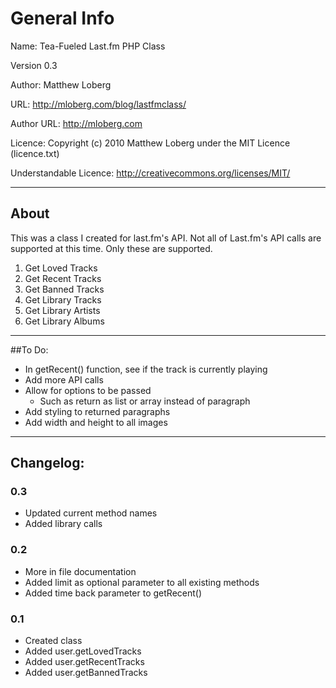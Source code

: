 # General Info

Name: Tea-Fueled Last.fm PHP Class

Version 0.3

Author: Matthew Loberg

URL: http://mloberg.com/blog/lastfmclass/

Author URL: http://mloberg.com

Licence: Copyright (c) 2010 Matthew Loberg under the MIT Licence (licence.txt)

Understandable Licence: http://creativecommons.org/licenses/MIT/

***

## About

This was a class I created for last.fm's API. Not all of Last.fm's API calls are supported at this time. Only these are supported.

1. Get Loved Tracks
2. Get Recent Tracks
3. Get Banned Tracks
4. Get Library Tracks
5. Get Library Artists
6. Get Library Albums

***

##To Do:

* In getRecent() function, see if the track is currently playing
* Add more API calls
* Allow for options to be passed
   * Such as return as list or array instead of paragraph
* Add styling to returned paragraphs
* Add width and height to all images

***

## Changelog:

### 0.3

* Updated current method names
* Added library calls

### 0.2

* More in file documentation
* Added limit as optional parameter to all existing methods
* Added time back parameter to getRecent()

### 0.1

* Created class
* Added user.getLovedTracks
* Added user.getRecentTracks
* Added user.getBannedTracks